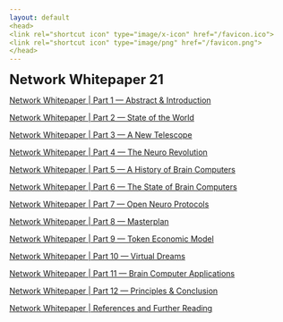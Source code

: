 ```yaml
---
layout: default
<head>
<link rel="shortcut icon" type="image/x-icon" href="/favicon.ico">
<link rel="shortcut icon" type="image/png" href="/favicon.png">
</head>
---
```


<b><font size="5">Network Whitepaper 21</font></b>

[Network Whitepaper | Part 1 — Abstract & Introduction](/whitepaper21part1)
<br>

[Network Whitepaper | Part 2 — State of the World](/whitepaper21part2)
<br>

[Network Whitepaper | Part 3 — A New Telescope](/whitepaper21part3)
<br>

[Network Whitepaper | Part 4 — The Neuro Revolution](/whitepaper21part4)
<br>

[Network Whitepaper | Part 5 — A History of Brain Computers](/whitepaper21part5)
<br>

[Network Whitepaper | Part 6 — The State of Brain Computers](/whitepaper21part6)
<br>

[Network Whitepaper | Part 7 — Open Neuro Protocols](/whitepaper21part7)
<br>

[Network Whitepaper | Part 8 — Masterplan](/whitepaper21part8)
<br>

[Network Whitepaper | Part 9 — Token Economic Model](/whitepaper21part9)
<br>

[Network Whitepaper | Part 10 — Virtual Dreams](/whitepaper21part10)
<br>

[Network Whitepaper | Part 11 — Brain Computer Applications](/whitepaper21part11)
<br>

[Network Whitepaper | Part 12 — Principles & Conclusion](/whitepaper21part12)
<br>

[Network Whitepaper | References and Further Reading](/whitepaper21references)
<br>
